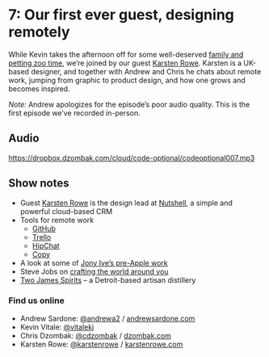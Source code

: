 # 7: Our first ever guest, designing remotely

While Kevin takes the afternoon off for some well-deserved [family and petting zoo time][pz], we’re joined by our guest [Karsten Rowe][kr]. Karsten is a UK-based designer, and together with Andrew and Chris he chats about remote work, jumping from graphic to product design, and how one grows and becomes inspired.

*Note:* Andrew apologizes for the episode’s poor audio quality. This is the first episode we’ve recorded in-person.

[pz]: http://f.cl.ly/items/102B2e3s1i3y2s011G2l/baby%20&%20bunny.jpeg
[kr]: http://karstenrowe.com

## Audio

https://dropbox.dzombak.com/cloud/code-optional/codeoptional007.mp3

## Show notes

- Guest [Karsten Rowe](http://karstenrowe.com/) is the design lead at [Nutshell](http://nutshell.com), a simple and powerful cloud-based CRM
- Tools for remote work
  - [GitHub](http://github.com)
  - [Trello](http://trello.com)
  - [HipChat](http://hipchat.com)
  - [Copy](http://copy.com)
- A look at some of [Jony Ive’s pre-Apple work]()
- Steve Jobs on [crafting the world around you](http://youtu.be/UvEiSa6_EPA)
- [Two James Spirits](http://twojames.com/) – a Detroit-based artisan distillery

### Find us online

- Andrew Sardone: [@andrewa2](https://twitter.com/andrewa2) / [andrewsardone.com](http://andrewsardone.com)
- Kevin Vitale: [@vitalekj](https://twitter.com/vitalekj)
- Chris Dzombak: [@cdzombak](https://twitter.com/cdzombak) / [dzombak.com](https://www.dzombak.com)
- Karsten Rowe: [@karstenrowe](https://twitter.com/karstenrowe) / [karstenrowe.com](http://karstenrowe.com)
